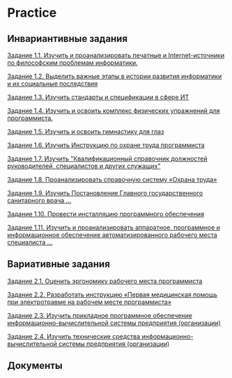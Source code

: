 # Practice

## Инвариантивные задания
<a href="https://github.com/t-anastasia/Practice/blob/main/1.1%20%D0%98%D0%A1%D0%A0.pdf">Задание 1.1. Изучить и проанализировать печатные и Internet-источники по философским проблемам информатики.</a>
<p><a href="https://github.com/t-anastasia/Practice/blob/main/1.2%20%D0%98%D0%A1%D0%A0.pdf">Задание 1.2. Выделить важные этапы в истории развития информатики и их социальные последствия</a></p>
<p><a href="https://github.com/t-anastasia/Practice/blob/main/1.3%20%D0%98%D0%A1%D0%A0.pdf">Задание 1.3. Изучить стандарты и спецификации в сфере ИТ</a></p>
<p><a href="https://github.com/t-anastasia/Practice/blob/main/1.4%20%D0%98%D0%A1%D0%A0.pdf">Задание 1.4. Изучить и освоить комплекс физических упражнений для программиста.</a></p>
<p><a href="https://github.com/t-anastasia/Practice/blob/main/1.5%20%D0%98%D0%A1%D0%A0.pdf">Задание 1.5. Изучить и освоить гимнастику для глаз</a></p>
<p><a href="https://github.com/t-anastasia/Practice/blob/main/1.6%20%D0%98%D0%A1%D0%A0.pdf">Задание 1.6. Изучить Инструкцию по охране труда программиста</a></p>
<p><a href="https://github.com/t-anastasia/Practice/blob/main/1.6%20%D0%98%D0%A1%D0%A0.pdf">Задание 1.7. Изучить "Квалификационный справочник должностей руководителей, специалистов и других служащих" </a></p>
<p><a href="https://github.com/t-anastasia/Practice/blob/main/1.8%20%D0%98%D0%A1%D0%A0.pdf">Задание 1.8. Проанализировать справочную систему «Охрана труда»</a></p>
<p><a href="https://github.com/t-anastasia/Practice/blob/main/1.9%20%D0%98%D0%A1%D0%A0.pdf">Задание 1.9. Изучить Постановление Главного государственного санитарного врача ...</a></p>
<p><a href="dog.html">Задание 1.10. Провести инсталляцию программного обеспечения</a></p>
<p><a href="https://github.com/t-anastasia/Practice/blob/main/1.11%20%D0%98%D0%A1%D0%A0.pdf">Задание 1.11. Изучить и проанализировать аппаратное, программное и информационное обеспечение автоматизированного рабочего места специалиста ...</a></p>

## Вариативные задания
<p><a href="https://github.com/t-anastasia/Practice/blob/main/2.1%20%D0%92%D0%A1%D0%A0.pdf">Задание 2.1. Оценить эргономику рабочего места программиста</a></p>
<p><a href="https://github.com/t-anastasia/Practice/blob/main/2.2%20%D0%92%D0%A1%D0%A0.pdf">Задание 2.2. Разработать инструкцию «Первая медицинская помощь при электротравме на рабочем месте программиста»</a></p>
<p><a href="https://github.com/t-anastasia/Practice/blob/main/2.3%20%D0%92%D0%A1%D0%A0.pdf">Задание 2.3. Изучить прикладное программное обеспечение информационно-вычислительной системы предприятия (организации)</a></p>
<p><a href="https://github.com/t-anastasia/Practice/blob/main/2.4%20%D0%92%D0%A1%D0%A0.pdf">Задание 2.4. Изучить технические средства информационно-вычислительной системы предприятия (организации)</a></p>

## Документы
